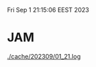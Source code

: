 Fri Sep  1 21:15:06 EEST 2023
# JAM
<a href='./cache/202309/01_21.log'>./cache/202309/01_21.log</a>
